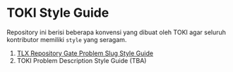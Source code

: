 # TOKI Style Guide

Repository ini berisi beberapa konvensi yang dibuat oleh TOKI agar seluruh kontributor memiliki `style` yang seragam.

1. [TLX Repository Gate Problem Slug Style Guide](repository-slug/)
2. TOKI Problem Description Style Guide (TBA)
